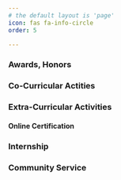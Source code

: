 ```yaml
---
# the default layout is 'page'
icon: fas fa-info-circle
order: 5

---
```


### Awards, Honors

### Co-Curricular Actities

### Extra-Curricular Activities

#### Online Certification 

### Internship

### Community Service
